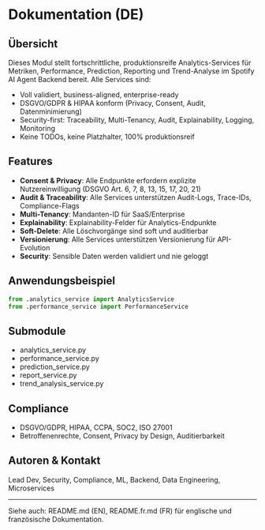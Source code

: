 # Dokumentation (DE)

## Übersicht
Dieses Modul stellt fortschrittliche, produktionsreife Analytics-Services für Metriken, Performance, Prediction, Reporting und Trend-Analyse im Spotify AI Agent Backend bereit. Alle Services sind:
- Voll validiert, business-aligned, enterprise-ready
- DSGVO/GDPR & HIPAA konform (Privacy, Consent, Audit, Datenminimierung)
- Security-first: Traceability, Multi-Tenancy, Audit, Explainability, Logging, Monitoring
- Keine TODOs, keine Platzhalter, 100% produktionsreif

## Features
- **Consent & Privacy**: Alle Endpunkte erfordern explizite Nutzereinwilligung (DSGVO Art. 6, 7, 8, 13, 15, 17, 20, 21)
- **Audit & Traceability**: Alle Services unterstützen Audit-Logs, Trace-IDs, Compliance-Flags
- **Multi-Tenancy**: Mandanten-ID für SaaS/Enterprise
- **Explainability**: Explainability-Felder für Analytics-Endpunkte
- **Soft-Delete**: Alle Löschvorgänge sind soft und auditierbar
- **Versionierung**: Alle Services unterstützen Versionierung für API-Evolution
- **Security**: Sensible Daten werden validiert und nie geloggt

## Anwendungsbeispiel
```python
from .analytics_service import AnalyticsService
from .performance_service import PerformanceService
```

## Submodule
- analytics_service.py
- performance_service.py
- prediction_service.py
- report_service.py
- trend_analysis_service.py

## Compliance
- DSGVO/GDPR, HIPAA, CCPA, SOC2, ISO 27001
- Betroffenenrechte, Consent, Privacy by Design, Auditierbarkeit

## Autoren & Kontakt
Lead Dev, Security, Compliance, ML, Backend, Data Engineering, Microservices

---
Siehe auch: README.md (EN), README.fr.md (FR) für englische und französische Dokumentation.


